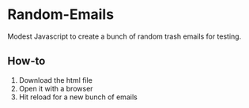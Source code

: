 # Random-Emails
Modest Javascript to create a bunch of random trash emails for testing.

## How-to
1. Download the html file
1. Open it with a browser
2. Hit reload for a new bunch of emails
